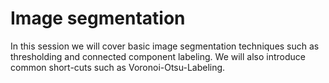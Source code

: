 # Image segmentation

In this session we will cover basic image segmentation techniques such as thresholding and connected component labeling. We will also introduce common short-cuts such as Voronoi-Otsu-Labeling.

